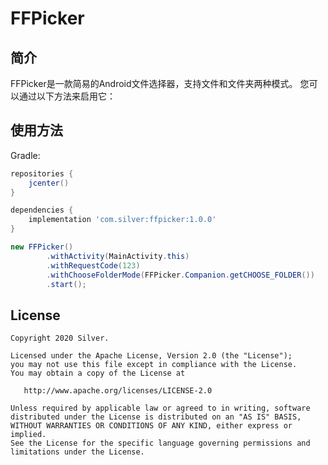# FFPicker
## 简介
FFPicker是一款简易的Android文件选择器，支持文件和文件夹两种模式。
您可以通过以下方法来启用它：

## 使用方法
Gradle:
```groovy
repositories {
    jcenter()
}

dependencies {
    implementation 'com.silver:ffpicker:1.0.0'
}
```

```java
new FFPicker()
		.withActivity(MainActivity.this)
		.withRequestCode(123)
		.withChooseFolderMode(FFPicker.Companion.getCHOOSE_FOLDER())
		.start();
```

## License

    Copyright 2020 Silver.

    Licensed under the Apache License, Version 2.0 (the "License");
    you may not use this file except in compliance with the License.
    You may obtain a copy of the License at

       http://www.apache.org/licenses/LICENSE-2.0

    Unless required by applicable law or agreed to in writing, software
    distributed under the License is distributed on an "AS IS" BASIS,
    WITHOUT WARRANTIES OR CONDITIONS OF ANY KIND, either express or implied.
    See the License for the specific language governing permissions and
    limitations under the License.

